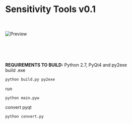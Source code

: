 Sensitivity Tools v0.1
=====================
<br><br>
![Preview](https://raw.githubusercontent.com/sk1LLb0X/Sensitivity-Tools/master/preview.png)

<br><br><br><br>
**REQUIREMENTS TO BUILD:** Python 2.7, PyQt4 and py2exe<br>
build .exe
```
python build.py py2exe
```

run
```
python main.pyw
```

convert pyqt
```
python convert.py
```
